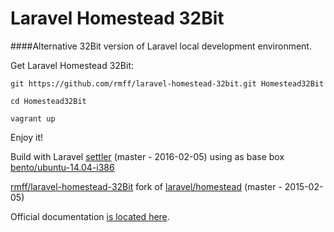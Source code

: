 # Laravel Homestead 32Bit

####Alternative 32Bit version of Laravel local development environment.




Get Laravel Homestead 32Bit:



```
git https://github.com/rmff/laravel-homestead-32bit.git Homestead32Bit

cd Homestead32Bit

vagrant up
```



Enjoy it!




Build with Laravel [settler](https://github.com/laravel/settler) (master - 2016-02-05) using as base box [bento/ubuntu-14.04-i386](https://atlas.hashicorp.com/bento/boxes/ubuntu-14.04)




[rmff/laravel-homestead-32Bit](https://github.com/rmff/laravel-homestead-32bit) fork of [laravel/homestead](https://github.com/laravel/homestead) (master - 2015-02-05)




Official documentation [is located here](http://laravel.com/docs/homestead).
